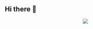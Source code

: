 ## Hi there 👋

<div align="center">
  <img src="https://github.com/immms/immms/assets/101691440/92118a53-c5b6-40bc-b130-bf8c398d7b51" />
</div>


<!--
**immms/immms** is a ✨ _special_ ✨ repository because its `README.md` (this file) appears on your GitHub profile.

Here are some ideas to get you started:

- 🔭 I’m currently working on ...
- 🌱 I’m currently learning ...
- 👯 I’m looking to collaborate on ...
- 🤔 I’m looking for help with ...
- 💬 Ask me about ...
- 📫 How to reach me: ...
- 😄 Pronouns: ...
- ⚡ Fun fact: ...
-->
